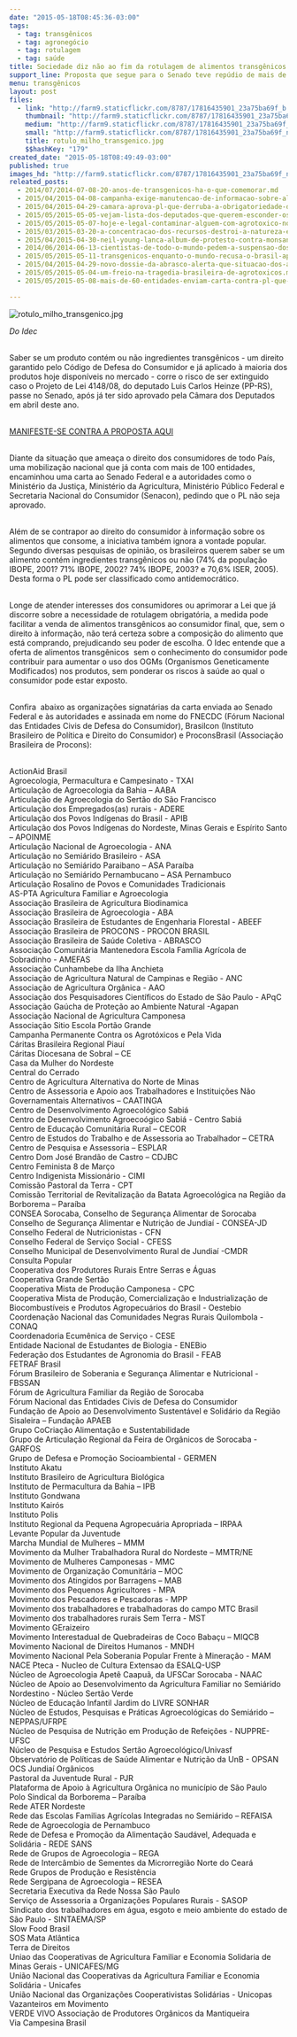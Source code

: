 ```yaml
---
date: "2015-05-18T08:45:36-03:00"
tags:
  - tag: transgênicos
  - tag: agronegócio
  - tag: rotulagem
  - tag: saúde
title: Sociedade diz não ao fim da rotulagem de alimentos transgênicos
support_line: Proposta que segue para o Senado teve repúdio de mais de 100 organizações; população brasileira pede cumprimento ao direito à informação sobre o que está consumindo.
menu: transgênicos
layout: post
files:
  - link: "http://farm9.staticflickr.com/8787/17816435901_23a75ba69f_b.jpg"
    thumbnail: "http://farm9.staticflickr.com/8787/17816435901_23a75ba69f_t.jpg"
    medium: "http://farm9.staticflickr.com/8787/17816435901_23a75ba69f_z.jpg"
    small: "http://farm9.staticflickr.com/8787/17816435901_23a75ba69f_n.jpg"
    title: rotulo_milho_transgenico.jpg
    $$hashKey: "179"
created_date: "2015-05-18T08:49:49-03:00"
published: true
images_hd: "http://farm9.staticflickr.com/8787/17816435901_23a75ba69f_n.jpg"
releated_posts:
  - 2014/07/2014-07-08-20-anos-de-transgenicos-ha-o-que-comemorar.md
  - 2015/04/2015-04-08-campanha-exige-manutencao-de-informacao-sobre-alimentos-transgenicos-em-produtos.md
  - 2015/04/2015-04-29-camara-aprova-pl-que-derruba-a-obrigatoriedade-da-rotulagem-de-alimentos-transgenicos.md
  - 2015/05/2015-05-05-vejam-lista-dos-deputados-que-querem-esconder-os-transgenicos-do-brasileiro.md
  - 2015/05/2015-05-07-hoje-e-legal-contaminar-alguem-com-agrotoxico-no-brasil-critica-procurador.md
  - 2015/03/2015-03-20-a-concentracao-dos-recursos-destroi-a-natureza-e-coloca-vidas-humanas-em-risco-afirma-shiva.md
  - 2015/04/2015-04-30-neil-young-lanca-album-de-protesto-contra-monsanto.md
  - 2014/06/2014-06-13-cientistas-de-todo-o-mundo-pedem-a-suspensao-dos-transgenicos.md
  - 2015/05/2015-05-11-transgenicos-enquanto-o-mundo-recusa-o-brasil-aprova.md
  - 2015/04/2015-04-29-novo-dossie-da-abrasco-alerta-que-situacao-dos-agrotoxicos-no-brasil-so-piorou.md
  - 2015/05/2015-05-04-um-freio-na-tragedia-brasileira-de-agrotoxicos.md
  - 2015/05/2015-05-08-mais-de-60-entidades-enviam-carta-contra-pl-que-acaba-com-rotulagem-de-transgenicos.md

---
```

<p><img alt="rotulo_milho_transgenico.jpg" src="http://farm9.staticflickr.com/8787/17816435901_23a75ba69f_b.jpg" /></p>

<p><em>Do Idec</em></p>

<p><br />
Saber se um produto cont&eacute;m ou n&atilde;o ingredientes transg&ecirc;nicos - um direito garantido pelo C&oacute;digo de Defesa do Consumidor e j&aacute; aplicado &agrave; maioria dos produtos hoje dispon&iacute;veis no mercado - corre o risco de ser extinguido caso o Projeto de Lei 4148/08, do deputado Luis Carlos Heinze (PP-RS), passe no Senado, ap&oacute;s j&aacute; ter sido aprovado pela C&acirc;mara dos Deputados em abril deste ano.</p>

<p><br />
<a href="http://www.idec.org.br/mobilize-se/campanhas/fim-da-rotulagem-dos-alimentos-transgenicos-diga-no#3" target="_blank">MANIFESTE-SE CONTRA A PROPOSTA AQUI</a></p>

<p><br />
Diante da situa&ccedil;&atilde;o que amea&ccedil;a o direito dos consumidores de todo Pa&iacute;s, uma mobiliza&ccedil;&atilde;o nacional que j&aacute; conta com mais de 100 entidades, encaminhou uma carta ao Senado Federal e a autoridades como o Minist&eacute;rio da Justi&ccedil;a, Minist&eacute;rio da Agricultura, Minist&eacute;rio P&uacute;blico Federal e Secretaria Nacional do Consumidor (Senacon), pedindo que o PL n&atilde;o seja aprovado.</p>

<p><br />
Al&eacute;m de se contrapor ao direito do consumidor &agrave; informa&ccedil;&atilde;o sobre os alimentos que consome, a iniciativa tamb&eacute;m ignora a vontade popular. Segundo diversas pesquisas de opini&atilde;o, os brasileiros querem saber se um alimento cont&eacute;m ingredientes transg&ecirc;nicos ou n&atilde;o (74% da popula&ccedil;&atilde;o IBOPE, 2001? 71% IBOPE, 2002? 74% IBOPE, 2003? e 70,6% ISER, 2005). Desta forma o PL pode ser classificado como antidemocr&aacute;tico.</p>

<p><br />
Longe de atender interesses dos consumidores ou aprimorar a Lei que j&aacute; discorre sobre a necessidade de rotulagem obrigat&oacute;ria, a medida pode facilitar a venda de alimentos transg&ecirc;nicos ao consumidor final, que, sem o direito &agrave; informa&ccedil;&atilde;o, n&atilde;o ter&aacute; certeza sobre a composi&ccedil;&atilde;o do alimento que est&aacute; comprando, prejudicando seu poder de escolha. O Idec entende que a oferta de alimentos transg&ecirc;nicos &nbsp;sem o conhecimento do consumidor pode contribuir para aumentar o uso dos OGMs (Organismos Geneticamente Modificados) nos produtos, sem ponderar os riscos &agrave; sa&uacute;de ao qual o consumidor pode estar exposto.</p>

<p><br />
Confira &nbsp;abaixo as organiza&ccedil;&otilde;es signat&aacute;rias da carta enviada ao Senado Federal e &agrave;s autoridades e assinada em nome do FNECDC (F&oacute;rum Nacional das Entidades Civis de Defesa do Consumidor), Brasilcon (Instituto Brasileiro de Pol&iacute;tica e Direito do Consumidor) e ProconsBrasil (Associa&ccedil;&atilde;o Brasileira de Procons):</p>

<p><br />
ActionAid Brasil<br />
Agroecologia, Permacultura e Campesinato - TXAI<br />
Articula&ccedil;&atilde;o de Agroecologia da Bahia &ndash; AABA<br />
Articula&ccedil;&atilde;o de Agroecologia do Sert&atilde;o do S&atilde;o Francisco<br />
Articula&ccedil;&atilde;o dos Empregados(as) rurais - ADERE<br />
Articula&ccedil;&atilde;o dos Povos Ind&iacute;genas do Brasil - APIB<br />
Articula&ccedil;&atilde;o dos Povos Ind&iacute;genas do Nordeste, Minas Gerais e Esp&iacute;rito Santo &ndash; APOINME<br />
Articula&ccedil;&atilde;o Nacional de Agroecologia - ANA<br />
Articula&ccedil;&atilde;o no Semi&aacute;rido Brasileiro - ASA<br />
Articula&ccedil;&atilde;o no Semi&aacute;rido Paraibano &ndash; ASA Para&iacute;ba<br />
Articula&ccedil;&atilde;o no Semi&aacute;rido Pernambucano &ndash; ASA Pernambuco<br />
Articula&ccedil;&atilde;o Rosalino de Povos e Comunidades Tradicionais<br />
AS-PTA Agricultura Familiar e Agroecologia<br />
Associa&ccedil;&atilde;o Brasileira de Agricultura Biodinamica<br />
Associa&ccedil;&atilde;o Brasileira de Agroecologia - ABA<br />
Associa&ccedil;&atilde;o Brasileira de Estudantes de Engenharia Florestal - ABEEF<br />
Associa&ccedil;&atilde;o Brasileira de PROCONS - PROCON BRASIL<br />
Associa&ccedil;&atilde;o Brasileira de Sa&uacute;de Coletiva - ABRASCO<br />
Associa&ccedil;&atilde;o Comunit&aacute;ria Mantenedora Escola Fam&iacute;lia Agr&iacute;cola de Sobradinho - AMEFAS<br />
Associa&ccedil;&atilde;o Cunhambebe da Ilha Anchieta<br />
Associa&ccedil;&atilde;o de Agricultura Natural de Campinas e Regi&atilde;o - ANC<br />
Associa&ccedil;&atilde;o de Agricultura Org&acirc;nica - AAO<br />
Associa&ccedil;&atilde;o dos Pesquisadores Cient&iacute;ficos do Estado de S&atilde;o Paulo - APqC<br />
Associa&ccedil;&atilde;o Ga&uacute;cha de Prote&ccedil;&atilde;o ao Ambiente Natural -Agapan<br />
Associa&ccedil;&atilde;o Nacional de Agricultura Camponesa<br />
Associa&ccedil;&atilde;o Sitio Escola Port&atilde;o Grande<br />
Campanha Permanente Contra os Agrot&oacute;xicos e Pela Vida<br />
C&aacute;ritas Brasileira Regional Piau&iacute;<br />
C&aacute;ritas Diocesana de Sobral &ndash; CE<br />
Casa da Mulher do Nordeste<br />
Central do Cerrado<br />
Centro de Agricultura Alternativa do Norte de Minas<br />
Centro de Assessoria e Apoio aos Trabalhadores e Institui&ccedil;&otilde;es N&atilde;o Governamentais Alternativos &ndash; CAATINGA<br />
Centro de Desenvolvimento Agroecol&oacute;gico Sabi&aacute;<br />
Centro de Desenvolvimento Agroeco&oacute;gico Sabi&aacute; - Centro Sabi&aacute;<br />
Centro de Educa&ccedil;&atilde;o Comunit&aacute;ria Rural &ndash; CECOR<br />
Centro de Estudos do Trabalho e de Assessoria ao Trabalhador &ndash; CETRA<br />
Centro de Pesquisa e Assessoria &ndash; ESPLAR<br />
Centro Dom Jos&eacute; Brand&atilde;o de Castro &ndash; CDJBC<br />
Centro Feminista 8 de Mar&ccedil;o<br />
Centro Indigenista Mission&aacute;rio - CIMI<br />
Comiss&atilde;o Pastoral da Terra - CPT<br />
Comiss&atilde;o Territorial de Revitaliza&ccedil;&atilde;o da Batata Agroecol&oacute;gica na Regi&atilde;o da Borborema &ndash; Para&iacute;ba<br />
CONSEA Sorocaba, Conselho de Seguran&ccedil;a Alimentar de Sorocaba<br />
Conselho de Seguran&ccedil;a Alimentar e Nutri&ccedil;&atilde;o de Jundia&iacute; - CONSEA-JD<br />
Conselho Federal de Nutricionistas - CFN<br />
Conselho Federal de Servi&ccedil;o Social - CFESS<br />
Conselho Municipal de Desenvolvimento Rural de Jundia&iacute; -CMDR<br />
Consulta Popular<br />
Cooperativa dos Produtores Rurais Entre Serras e &Aacute;guas<br />
Cooperativa Grande Sert&atilde;o<br />
Cooperativa Mista de Produ&ccedil;&atilde;o Camponesa - CPC<br />
Cooperativa Mista de Produ&ccedil;&atilde;o, Comercializa&ccedil;&atilde;o e Industrializa&ccedil;&atilde;o de Biocombust&iacute;veis e Produtos Agropecu&aacute;rios do Brasil - Oestebio<br />
Coordena&ccedil;&atilde;o Nacional das Comunidades Negras Rurais Quilombola - CONAQ<br />
Coordenadoria Ecum&ecirc;nica de Servi&ccedil;o - CESE<br />
Entidade Nacional de Estudantes de Biologia - ENEBio<br />
Federa&ccedil;&atilde;o dos Estudantes de Agronomia do Brasil - FEAB<br />
FETRAF Brasil<br />
F&oacute;rum Brasileiro de Soberania e Seguran&ccedil;a Alimentar e Nutricional - FBSSAN<br />
F&oacute;rum de Agricultura Familiar da Regi&atilde;o de Sorocaba<br />
F&oacute;rum Nacional das Entidades Civis de Defesa do Consumidor<br />
Funda&ccedil;&atilde;o de Apoio ao Desenvolvimento Sustent&aacute;vel e Solid&aacute;rio da Regi&atilde;o Sisaleira &ndash; Funda&ccedil;&atilde;o APAEB<br />
Grupo CoCria&ccedil;&atilde;o Alimenta&ccedil;&atilde;o e Sustentabilidade<br />
Grupo de Articula&ccedil;&atilde;o Regional da Feira de Org&acirc;nicos de Sorocaba - GARFOS<br />
Grupo de Defesa e Promo&ccedil;&atilde;o Socioambiental - GERMEN<br />
Instituto Akatu<br />
Instituto Brasileiro de Agricultura Biol&oacute;gica<br />
Instituto de Permacultura da Bahia &ndash; IPB<br />
Instituto Gondwana<br />
Instituto Kair&oacute;s<br />
Instituto Polis<br />
Instituto Regional da Pequena Agropecu&aacute;ria Apropriada &ndash; IRPAA<br />
Levante Popular da Juventude<br />
Marcha Mundial de Mulheres &ndash; MMM<br />
Movimento da Mulher Trabalhadora Rural do Nordeste &ndash; MMTR/NE<br />
Movimento de Mulheres Camponesas - MMC<br />
Movimento de Organiza&ccedil;&atilde;o Comunit&aacute;ria &ndash; MOC<br />
Movimento dos Atingidos por Barragens &ndash; MAB<br />
Movimento dos Pequenos Agricultores - MPA<br />
Movimento dos Pescadores e Pescadoras - MPP<br />
Movimento dos trabalhadores e trabalhadoras do campo MTC Brasil<br />
Movimento dos trabalhadores rurais Sem Terra - MST<br />
Movimento GEraizeiro<br />
Movimento Interestadual de Quebradeiras de Coco Baba&ccedil;u &ndash; MIQCB<br />
Movimento Nacional de Direitos Humanos - MNDH<br />
Movimento Nacional Pela Soberania Popular Frente &agrave; Minera&ccedil;&atilde;o - MAM<br />
NACE Pteca - Nucleo de Cultura Extensao da ESALQ-USP<br />
N&uacute;cleo de Agroecologia Apet&ecirc; Caapu&atilde;, da UFSCar Sorocaba - NAAC<br />
N&uacute;cleo de Apoio ao Desenvolvimento da Agricultura Familiar no Semi&aacute;rido Nordestino - N&uacute;cleo Sert&atilde;o Verde<br />
N&uacute;cleo de Educa&ccedil;&atilde;o Infantil Jardim do LIVRE SONHAR<br />
N&uacute;cleo de Estudos, Pesquisas e Pr&aacute;ticas Agroecol&oacute;gicas do Semi&aacute;rido &ndash; NEPPAS/UFRPE<br />
N&uacute;cleo de Pesquisa de Nutri&ccedil;&atilde;o em Produ&ccedil;&atilde;o de Refei&ccedil;&otilde;es - NUPPRE-UFSC<br />
N&uacute;cleo de Pesquisa e Estudos Sert&atilde;o Agroecol&oacute;gico/Univasf<br />
Observat&oacute;rio de Pol&iacute;ticas de Sa&uacute;de Alimentar e Nutri&ccedil;&atilde;o da UnB - OPSAN<br />
OCS Jundia&iacute; Org&acirc;nicos<br />
Pastoral da Juventude Rural - PJR<br />
Plataforma de Apoio &agrave; Agricultura Org&acirc;nica no munic&iacute;pio de S&atilde;o Paulo<br />
Polo Sindical da Borborema &ndash; Para&iacute;ba<br />
Rede ATER Nordeste<br />
Rede das Escolas Familias Agr&iacute;colas Integradas no Semi&aacute;rido &ndash; REFAISA<br />
Rede de Agroecologia de Pernambuco<br />
Rede de Defesa e Promo&ccedil;&atilde;o da Alimenta&ccedil;&atilde;o Saud&aacute;vel, Adequada e Solid&aacute;ria - REDE SANS<br />
Rede de Grupos de Agroecologia &ndash; REGA<br />
Rede de Interc&acirc;mbio de Sementes da Microrregi&atilde;o Norte do Cear&aacute;<br />
Rede Grupos de Produ&ccedil;&atilde;o e Resist&ecirc;ncia<br />
Rede Sergipana de Agroecologia &ndash; RESEA<br />
Secretaria Executiva da Rede Nossa S&atilde;o Paulo<br />
Servi&ccedil;o de Assessoria a Organiza&ccedil;&otilde;es Populares Rurais - SASOP<br />
Sindicato dos trabalhadores em &aacute;gua, esgoto e meio ambiente do estado de S&atilde;o Paulo - SINTAEMA/SP<br />
Slow Food Brasil<br />
SOS Mata Atl&acirc;ntica<br />
Terra de Direitos<br />
Uniao das Cooperativas de Agricultura Familiar e Economia Solidaria de Minas Gerais - UNICAFES/MG<br />
Uni&atilde;o Nacional das Cooperativas da Agricultura Familiar e Economia Solid&aacute;ria - Unicafes<br />
Uni&atilde;o Nacional das Organiza&ccedil;&otilde;es Cooperativistas Solid&aacute;rias - Unicopas<br />
Vazanteiros em Movimento<br />
VERDE VIVO Associa&ccedil;&atilde;o de Produtores Org&acirc;nicos da Mantiqueira<br />
Via Campesina Brasil</p>
